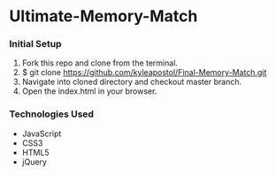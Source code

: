 # Ultimate-Memory-Match
<h3> Initial Setup</h3>
 
1) Fork this repo and clone from the terminal.
2) $ git clone https://github.com/kyleapostol/Final-Memory-Match.git
3) Navigate into cloned directory and checkout master branch.
4) Open the index.html in your browser.

<h3>Technologies Used</h3>

- JavaScript
- CSS3
- HTML5
- jQuery

